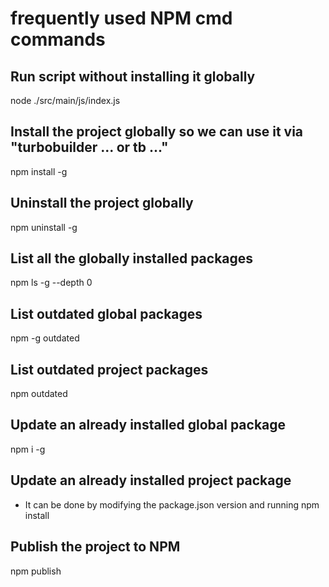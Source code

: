 # frequently used NPM cmd commands


## Run script without installing it globally

node ./src/main/js/index.js

## Install the project globally so we can use it via "turbobuilder ... or tb ..."

npm install -g

## Uninstall the project globally

npm uninstall -g

## List all the globally installed packages

npm ls -g --depth 0

## List outdated global packages

npm -g outdated

## List outdated project packages

npm outdated

## Update an already installed global package

npm i -g <packagename>

## Update an already installed project package

- It can be done by modifying the package.json version and running npm install

## Publish the project to NPM

npm publish